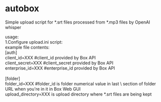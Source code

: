 # autobox
Simple upload script for *.srt files processed from *.mp3 files by OpenAI whisper <br /> 

usage: <br /> 
1.Configure upload.ini script: <br /> 
example file contents: <br /> 
[auth] <br /> 
client_id=XXX #client_id provided by Box API <br /> 
client_secret=XXX #client_secret provided by Box API <br /> 
enterprise_id=XXX #enterprise_id provided by Box API <br /> 
 <br /> 
[folder] <br /> 
folder_id=XXX #folder_id is folder numerical value in last \ section of folder URL when you're in it in Box Web GUI <br /> 
upload_directory=XXX is upload directory where *.srt files are being kept <br /> 

